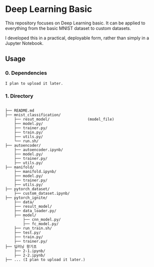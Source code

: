 # Deep Learning Basic

This repository focuses on Deep Learning basic. It can be applied to everything from the basic MNIST dataset to custom datasets.

I developed this in a practical, deployable form, rather than simply in a Jupyter Notebook.

## Usage
### 0. Dependencies

```
I plan to upload it later.
```

### 1. Directory

```plain

├── README.md
├── mnist_classification/
    ├── resut_model/                 (model_file)
    ├── model.py/
    ├── trainer.py/
    ├── train.py/
    ├── utils.py/
    └── run.sh/
├── autoencoder/
    ├── autoencoder.ipynb/                 
    ├── model.py/
    ├── trainer.py/
    ├── utils.py/
├── manifold/
    ├── manifold.ipynb/                 
    ├── model.py/
    ├── trainer.py/
    ├── utils.py/
├── pytorch_dataset/
    ├── custom_dataset.ipynb/
├── pytorch_ignite/
    ├── data/
    ├── result_model/                
    ├── data_loader.py/
    ├── model/
        ├── cnn_model.py/
        ├── fc_model.py/
    ├── run_train.sh/
    ├── test.py/
    ├── train.py/
    ├── trainer.py/
├── 딥러닝 왕기초
    ├── 2-1.ipynb/
    ├── 2-2.ipynb/ 
├── ... (I plan to upload it later.)
```

